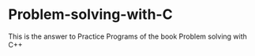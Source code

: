 # Problem-solving-with-C
This is the answer to Practice Programs of the book Problem solving with C++
